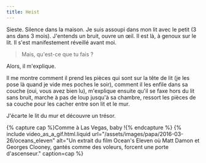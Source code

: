```yaml
---
title: Heist
---
```


Sieste. Silence dans la maison. Je suis assoupi dans mon lit avec le petit (3 ans dans 3 mois). J'entends un bruit, ouvre un œil. Il est là, à genoux sur le lit. Il s'est manifestement réveillé avant moi.

> Mais, qu'est-ce que tu fais ?

Alors, il m'explique.

Il me montre comment il prend les pièces qui sont sur la tête de lit (je les pose là quand je vide mes poches le soir), comment il les enfile dans sa couche (oui, vous avez bien lu), m'explique ensuite qu'il se faxe hors du lit sans bruit, marche à pas de loup jusqu'à sa chambre, ressort les pièces de sa couche pour les cacher entre son lit et le mur.

J'écarte le lit du mur et découvre un trésor.

{% capture cap %}Comme à Las Vegas, <span lang="en">baby</span> !{% endcapture %} {% include video_as_a_gif.html.liquid
url="/assets/images/papa/2016-03-26/oceans_eleven"
alt="Un extrait du film Ocean's Eleven où Matt Damon et Georges Clooney, gantés comme des voleurs, forcent une porte d'ascenseur."
caption=cap
%}

